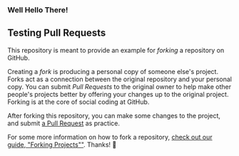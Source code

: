 ### Well Hello There!
## Testing Pull Requests

This repository is meant to provide an example for *forking* a repository on GitHub.


Creating a *fork* is producing a personal copy of someone else's project. Forks act as a connection between the original repository and your personal copy. You can submit *Pull Requests* to the original owner to help make other people's projects better by offering your changes up to the original project. Forking is at the core of social coding at GitHub.


After forking this repository, you can make some changes to the project, and submit [a Pull Request](https://github.com/octocat/Spoon-Knife/pulls) as practice.

For some more information on how to fork a repository, [check out our guide, "Forking Projects""](http://guides.github.com/overviews/forking/). Thanks! :sparkling_heart:
